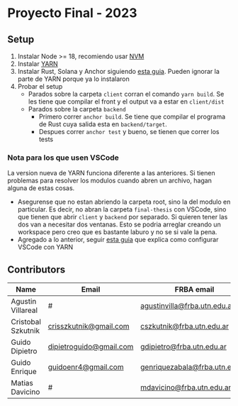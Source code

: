 # Proyecto Final - 2023


## Setup

1. Instalar Node >= 18, recomiendo usar [NVM](https://github.com/nvm-sh/nvm)
2. Instalar [YARN](https://yarnpkg.com/getting-started/install)
3. Instalar Rust, Solana y Anchor siguiendo [esta guia](https://www.anchor-lang.com/docs/installation). Pueden ignorar la parte de YARN porque ya lo instalaron
4. Probar el setup 
    - Parados sobre la carpeta `client` corran el comando `yarn build`. Se les tiene que compilar el front y el output va a estar en `client/dist`
    - Parados sobre la carpeta `backend`
      - Primero correr `anchor build`. Se tiene que compilar el programa de Rust cuya salida esta en `backend/target`.
      - Despues correr `anchor test` y bueno, se tienen que correr los tests

### Nota para los que usen VSCode

La version nueva de YARN funciona diferente a las anteriores. Si tienen problemas para resolver los modulos cuando abren un archivo, hagan alguna de estas cosas.

- Asegurense que no estan abriendo la carpeta root, sino la del modulo en particular. Es decir, no abran la carpeta `final-thesis` con VSCode, sino que tienen que abrir `client` y `backend` por separado. Si quieren tener las dos van a necesitar dos ventanas. Esto se podria arreglar creando un workspace pero creo que es bastante laburo y no se si vale la pena.
- Agregado a lo anterior, seguir [esta guia](https://yarnpkg.com/getting-started/editor-sdks#editor-setup) que explica como configurar VSCode con YARN
  
## Contributors

| Name               | Email                     | FRBA email                   |
|--------------------|---------------------------|------------------------------|
| Agustin Villareal  | #                         | agustinvilla@frba.utn.edu.ar |
| Cristobal Szkutnik | crisszkutnik@gmail.com    | cszkutnik@frba.utn.edu.ar    |
| Guido Dipietro     | dipietroguido@gmail.com   | gdipietro@frba.utn.edu.ar    |
| Guido Enrique      | guidoenr4@gmail.com       | genriquezabala@frba.utn.edu.ar |
| Matias Davicino    | #                         | mdavicino@frba.utn.edu.ar    |

